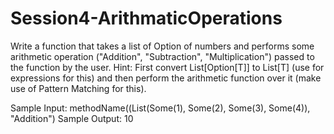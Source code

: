 # Session4-ArithmaticOperations

Write a function that takes a list of Option of numbers and performs some arithmetic operation ("Addition", "Subtraction", "Multiplication") passed to the function by the user.
Hint: First convert List[Option[T]] to List[T] (use for expressions for this) and then perform the arithmetic function over it (make use of Pattern Matching for this). 

Sample Input: methodName((List(Some(1), Some(2), Some(3), Some(4)), "Addition")
Sample Output: 10
